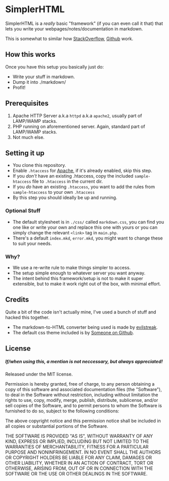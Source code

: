 SimplerHTML
===========

SimplerHTML is a *really* basic "framework" (if you can even call it that)
that lets you write your webpages/notes/documentation in markdown.

This is somewhat to similar how [StackOverflow](https://stackoverflow.com), 
[Github](https://github.com) work.

How this works
--------------

Once you have this setup you basically just do:

+ Write your stuff in markdown.
+ Dump it into ./markdown/
+ Profit!

Prerequisites
-------------

1. Apache HTTP Server a.k.a `httpd` a.k.a `apache2`, usually part of LAMP/WAMP stacks.
2. PHP running on aforementioned server. Again, standard part of LAMP/WAMP stacks.
3. Not much else.


Setting it up
--------------

+   You clone this repository.
+   Enable `.htaccess` for [Apache](http://httpd.apache.org/),
    if it's already enabled, skip this step.
+   If you *don't* have an existing .htaccess,
    copy the included `sample-htaccess` file to `.htaccess` in the current dir.
+   If you *do* have an existing `.htaccess`,
    you want to add the rules from `sample-htaccess` to your own `.htaccess`
+   By this step you should ideally be up and running.

### Optional Stuff ###

+   The default stylesheet is in `./css/` called `markdown.css`,
    you can find you one like or write your own and replace this one with yours
    or you can simply change the relevant `<link>` tag in `main.php`.
+   There's a default `index.mkd`, `error.mkd`, you might want to change these
    to suit your needs.

### Why? ###
+   We use a re-write rule to make things simpler to access.
+   The setup simple enough to whatever server you want anyway.
+   The intent behind this framework/setup is not to make it super extensible,
    but to make it work right out of the box, with minimal effort.

Credits
-------

Quite a bit of the code isn't actually mine, I've used a bunch of stuff and hacked this together.

+   The markdown-to-HTML converter being used is made by [evilstreak](https://github.com/evilstreak/markdown-js).
+   The default css theme included is by [Someone on Github](https://github.com/I_forgot_the_github_repo_I_got_it_from/).

License
-------

##### If/when using this, a mention is not neccessary, but always appreciated! #####

Released under the MIT license.

Permission is hereby granted, free of charge, to any person obtaining a copy of this software and associated documentation files (the "Software"), to deal in the Software without restriction, including without limitation the rights to use, copy, modify, merge, publish, distribute, sublicense, and/or sell copies of the Software, and to permit persons to whom the Software is furnished to do so, subject to the following conditions:

The above copyright notice and this permission notice shall be included in all copies or substantial portions of the Software.

THE SOFTWARE IS PROVIDED "AS IS", WITHOUT WARRANTY OF ANY KIND, EXPRESS OR IMPLIED, INCLUDING BUT NOT LIMITED TO THE WARRANTIES OF MERCHANTABILITY, FITNESS FOR A PARTICULAR PURPOSE AND NONINFRINGEMENT. IN NO EVENT SHALL THE AUTHORS OR COPYRIGHT HOLDERS BE LIABLE FOR ANY CLAIM, DAMAGES OR OTHER LIABILITY, WHETHER IN AN ACTION OF CONTRACT, TORT OR OTHERWISE, ARISING FROM, OUT OF OR IN CONNECTION WITH THE SOFTWARE OR THE USE OR OTHER DEALINGS IN THE SOFTWARE.
